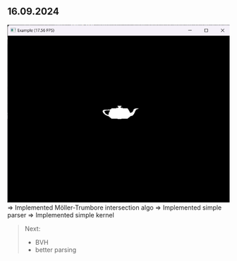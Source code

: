 ## 16.09.2024
![img.png](README_imgs/img.png)
=> Implemented Möller-Trumbore intersection algo
=> Implemented simple parser
=> Implemented simple kernel

> Next:
> - BVH
> - better parsing